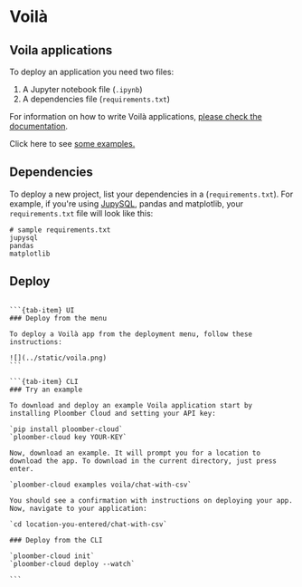 # Voilà

## Voila applications

To deploy an application you need two files:

1. A Jupyter notebook file (`.ipynb`)
2. A dependencies file (`requirements.txt`)

For information on how to write Voilà applications, [please check the documentation](https://voila.readthedocs.io/en/stable/).

Click here to see [some examples.](../examples/voila.md)

## Dependencies

To deploy a new project, list your dependencies in a (`requirements.txt`). For example, if you're using [JupySQL](https://jupysql.ploomber.io), pandas and matplotlib, your `requirements.txt` file will look like this:

```
# sample requirements.txt
jupysql
pandas
matplotlib
```

## Deploy

````{tab-set}

```{tab-item} UI
### Deploy from the menu

To deploy a Voilà app from the deployment menu, follow these instructions:

![](../static/voila.png)
```

```{tab-item} CLI
### Try an example

To download and deploy an example Voila application start by installing Ploomber Cloud and setting your API key:

`pip install ploomber-cloud`
`ploomber-cloud key YOUR-KEY`

Now, download an example. It will prompt you for a location to download the app. To download in the current directory, just press enter.

`ploomber-cloud examples voila/chat-with-csv`

You should see a confirmation with instructions on deploying your app. Now, navigate to your application:

`cd location-you-entered/chat-with-csv`

### Deploy from the CLI

`ploomber-cloud init`
`ploomber-cloud deploy --watch`

```
````